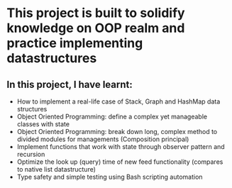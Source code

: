 # This project is built to solidify knowledge on OOP realm and practice implementing datastructures

## In this project, I have learnt:
- How to implement a real-life case of Stack, Graph and HashMap data structures
- Object Oriented Programming: define a complex yet manageable classes with state
- Object Oriented Programming: break down long, complex method to divided modules for managements (Composition principal)
- Implement functions that work with state through observer pattern and recursion
- Optimize the look up (query) time of new feed functionality (compares to native list datastructure)
- Type safety and simple testing using Bash scripting automation